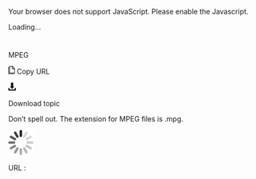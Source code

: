 ﻿Your browser does not support JavaScript. Please enable the Javascript.

Loading...

# 

MPEG

![Copy URL](media/mpeg/Copy.png)
Copy URL

![Download](media/mpeg/Download.png)

Download topic

Don’t spell out. The extension for MPEG files is .mpg.

![In progress](media/mpeg/activity-large.gif)

URL :
